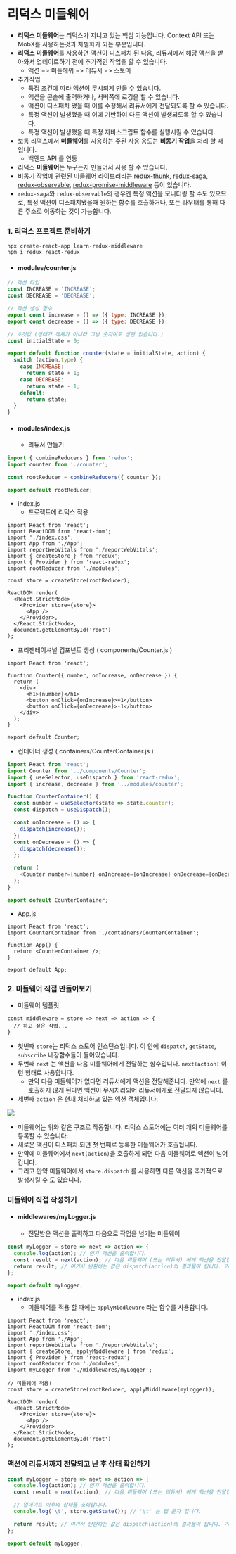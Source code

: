 # 리덕스 미들웨어

- **리덕스 미들웨어**는 리덕스가 지니고 있는 핵심 기능입니다. Context API 또는 MobX를 사용하는것과 차별화가 되는 부분입니다.
- **리덕스 미들웨어**를 사용하면 액션이 디스패치 된 다음, 리듀서에서 해당 액션을 받아와서 업데이트하기 전에 추가적인 작업을 할 수 있습니다.
  - 액션 => 미들에워 => 리듀서 => 스토어
- 추가작업
  - 특정 조건에 따라 액션이 무시되게 만들 수 있습니다.
  - 액션을 콘솔에 출력하거나, 서버쪽에 로깅을 할 수 있습니다.
  - 액션이 디스패치 됐을 때 이를 수정해서 리듀서에게 전달되도록 할 수 있습니다.
  - 특정 액션이 발생했을 때 이에 기반하여 다른 액션이 발생되도록 할 수 있습니다.
  - 특정 액션이 발생했을 때 특정 자바스크립트 함수를 실행시킬 수 있습니다.
- 보통 리덕스에서 **미들웨어**를 사용하는 주된 사용 용도는 **비동기 작업**을 처리 할 때 입니다.
  - 백엔드 API 를 연동
- 리덕스 **미들웨어**는 누구든지 만들어서 사용 할 수 있습니다.
- 비동기 작업에 관련된 미들웨어 라이브러리는 [redux-thunk](https://github.com/reduxjs/redux-thunk), [redux-saga](https://github.com/redux-saga/redux-saga), [redux-observable](https://redux-observable.js.org/), [redux-promise-middleware](https://www.npmjs.com/package/redux-promise-middleware) 등이 있습니다.
- `redux-saga`와 `redux-observable`의 경우엔 특정 액션을 모니터링 할 수도 있으므로, 특정 액션이 디스패치됐을때 원하는 함수를 호출하거나, 또는 라우터를 통해 다른 주소로 이동하는 것이 가능합니다.



### 1. 리덕스 프로젝트 준비하기

```shell
npx create-react-app learn-redux-middleware
npm i redux react-redux
```

- #### modules/counter.js

```js
// 액션 타입
const INCREASE = 'INCREASE';
const DECREASE = 'DECREASE';

// 액션 생성 함수
export const increase = () => ({ type: INCREASE });
export const decrease = () => ({ type: DECREASE });

// 초깃값 (상태가 객체가 아니라 그냥 숫자여도 상관 없습니다.)
const initialState = 0;

export default function counter(state = initialState, action) {
  switch (action.type) {
    case INCREASE:
      return state + 1;
    case DECREASE:
      return state - 1;
    default:
      return state;
  }
}
```

- #### modules/index.js

  - 리듀서 만들기

```js
import { combineReducers } from 'redux';
import counter from './counter';

const rootReducer = combineReducers({ counter });

export default rootReducer;
```

- index.js
  - 프로젝트에 리덕스 적용

```react
import React from 'react';
import ReactDOM from 'react-dom';
import './index.css';
import App from './App';
import reportWebVitals from './reportWebVitals';
import { createStore } from 'redux';
import { Provider } from 'react-redux';
import rootReducer from './modules';

const store = createStore(rootReducer);

ReactDOM.render(
  <React.StrictMode>
    <Provider store={store}>
      <App />
    </Provider>,
  </React.StrictMode>,
  document.getElementById('root')
);
```

- 프리젠테이셔널 컴포넌트 생성 ( components/Counter.js )

```react
import React from 'react';

function Counter({ number, onIncrease, onDecrease }) {
  return (
    <div>
      <h1>{number}</h1>
      <button onClick={onIncrease}>+1</button>
      <button onClick={onDecrease}>-1</button>
    </div>
  );
}

export default Counter;
```

- 컨테이너 생성 ( containers/CounterContainer.js )

```js
import React from 'react';
import Counter from '../components/Counter';
import { useSelector, useDispatch } from 'react-redux';
import { increase, decrease } from '../modules/counter';

function CounterContainer() {
  const number = useSelector(state => state.counter);
  const dispatch = useDispatch();

  const onIncrease = () => {
    dispatch(increase());
  };
  const onDecrease = () => {
    dispatch(decrease());
  };

  return (
    <Counter number={number} onIncrease={onIncrease} onDecrease={onDecrease} />
  );
}

export default CounterContainer;
```

- App.js

```react
import React from 'react';
import CounterContainer from './containers/CounterContainer';

function App() {
  return <CounterContainer />;
}

export default App;
```





### 2. 미들웨어 직접 만들어보기

- 미들웨어 템플릿

```react
const middleware = store => next => action => {
  // 하고 싶은 작업...
}
```

- 첫번째 `store`는 리덕스 스토어 인스턴스입니다. 이 안에 `dispatch`, `getState`, `subscribe` 내장함수들이 들어있습니다.
- 두번째 `next` 는 액션을 다음 미들웨어에게 전달하는 함수입니다. `next(action)` 이런 형태로 사용합니다. 
  - 만약 다음 미들웨어가 없다면 리듀서에게 액션을 전달해줍니다. 만약에 `next` 를 호출하지 않게 된다면 액션이 무시처리되어 리듀서에게로 전달되지 않습니다.
- 세번째 `action` 은 현재 처리하고 있는 액션 객체입니다.

![](./img/1.png)

- 미들웨어는 위와 같은 구조로 작동합니다. 리덕스 스토어에는 여러 개의 미들웨어를 등록할 수 있습니다. 
- 새로운 액션이 디스패치 되면 첫 번째로 등록한 미들웨어가 호출됩니다. 
- 만약에 미들웨어에서 `next(action)`을 호출하게 되면 다음 미들웨어로 액션이 넘어갑니다. 
- 그리고 만약 미들웨어에서 `store.dispatch` 를 사용하면 다른 액션을 추가적으로 발생시킬 수 도 있습니다.



### 미들웨어 직접 작성하기

- #### middlewares/myLogger.js

  - 전달받은 액션을 출력하고 다음으로 작업을 넘기는 미들웨어

```js
const myLogger = store => next => action => {
  console.log(action); // 먼저 액션을 출력합니다.
  const result = next(action); // 다음 미들웨어 (또는 리듀서) 에게 액션을 전달합니다.
  return result; // 여기서 반환하는 값은 dispatch(action)의 결과물이 됩니다. 기본: undefined
};

export default myLogger;
```

- index.js
  - 미들웨어를 적용 할 때에는 `applyMiddleware` 라는 함수를 사용합니다.

```react
import React from 'react';
import ReactDOM from 'react-dom';
import './index.css';
import App from './App';
import reportWebVitals from './reportWebVitals';
import { createStore, applyMiddleware } from 'redux';
import { Provider } from 'react-redux';
import rootReducer from './modules';
import myLogger from './middlewares/myLogger';

// 미들웨어 적용!
const store = createStore(rootReducer, applyMiddleware(myLogger));

ReactDOM.render(
  <React.StrictMode>
    <Provider store={store}>
      <App />
    </Provider>
  </React.StrictMode>,
  document.getElementById('root')
);
```



### 액션이 리듀서까지 전달되고 난 후 상태 확인하기

```js
const myLogger = store => next => action => {
  console.log(action); // 먼저 액션을 출력합니다.
  const result = next(action); // 다음 미들웨어 (또는 리듀서) 에게 액션을 전달합니다.

  // 업데이트 이후의 상태를 조회합니다.
  console.log('\t', store.getState()); // '\t' 는 탭 문자 입니다.

  return result; // 여기서 반환하는 값은 dispatch(action)의 결과물이 됩니다. 기본: undefined
};

export default myLogger;
```

